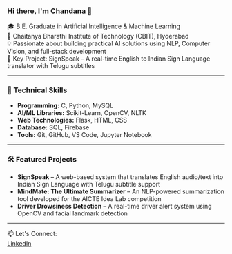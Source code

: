 ### Hi there, I'm Chandana 👋

🎓 B.E. Graduate in Artificial Intelligence & Machine Learning  
🏫 Chaitanya Bharathi Institute of Technology (CBIT), Hyderabad  
💡 Passionate about building practical AI solutions using NLP, Computer Vision, and full-stack development  
🚀 Key Project: SignSpeak – A real-time English to Indian Sign Language translator with Telugu subtitles

---

### 💼 Technical Skills
- **Programming:** C, Python, MySQL
- **AI/ML Libraries:** Scikit-Learn, OpenCV, NLTK
- **Web Technologies:** Flask, HTML, CSS
- **Database:** SQL, Firebase
- **Tools:** Git, GitHub, VS Code, Jupyter Notebook

---

### 🛠️ Featured Projects
- **SignSpeak** – A web-based system that translates English audio/text into Indian Sign Language with Telugu subtitle support  
- **MindMate: The Ultimate Summarizer** – An NLP-powered summarization tool developed for the AICTE Idea Lab competition  
- **Driver Drowsiness Detection** – A real-time driver alert system using OpenCV and facial landmark detection

---

📫 Let's Connect:  
[LinkedIn](https://www.linkedin.com/in/chandana-vakkala)
